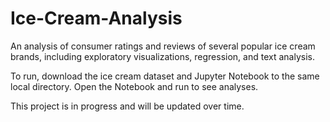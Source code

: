 # Ice-Cream-Analysis
An analysis of consumer ratings and reviews of several popular ice cream brands, including exploratory visualizations, regression, and text analysis.

To run, download the ice cream dataset and Jupyter Notebook to the same local directory. Open the Notebook and run to see analyses. 

This project is in progress and will be updated over time.
